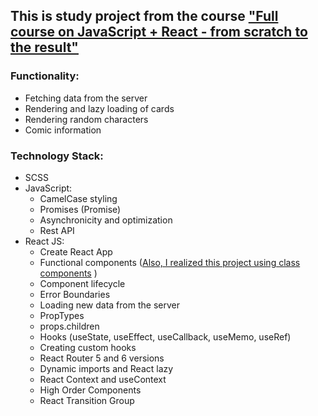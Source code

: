 ## This is study project from the course ["Full course on JavaScript + React - from scratch to the result"](https://www.udemy.com/course/javascript_full/)

### Functionality:

- Fetching data from the server
- Rendering and lazy loading of cards
- Rendering random characters
- Comic information

### Technology Stack:

- SCSS
- JavaScript:
  - CamelCase styling
  - Promises (Promise)
  - Asynchronicity and optimization
  - Rest API
- React JS:
  - Create React App
  - Functional components ([Also, I realized this project using class components](https://github.com/MyMelanie/Marvel) )
  - Component lifecycle
  - Error Boundaries
  - Loading new data from the server
  - PropTypes
  - props.children
  - Hooks (useState, useEffect, useCallback, useMemo, useRef)
  - Creating custom hooks
  - React Router 5 and 6 versions
  - Dynamic imports and React lazy
  - React Context and useContext
  - High Order Components
  - React Transition Group

